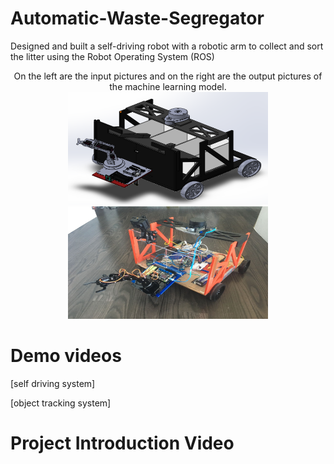 # Automatic-Waste-Segregator
Designed and built a self-driving robot with a robotic arm to collect and sort the litter using the Robot Operating System (ROS)
<p align="center">
 On the left are the input pictures and on the right are the output pictures of the machine learning model.
  <img src="doc/pasted image 0.png" width="320" height="180">
  <img src="doc/IMG-7143.JPG" width="320" height="180">
</p>


# Demo videos
[self driving system]

[object tracking system]

# Project Introduction Video


